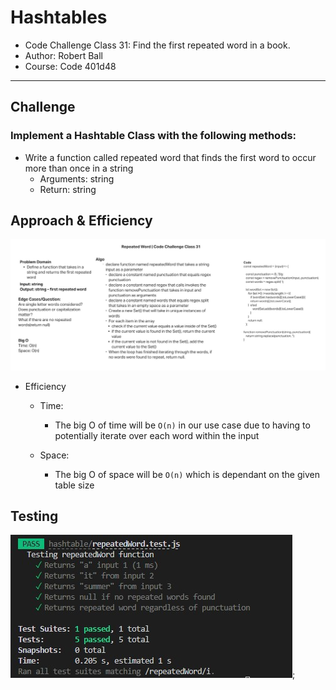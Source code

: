 # Hashtables

* Code Challenge Class 31: Find the first repeated word in a book.
* Author: Robert Ball
* Course: Code 401d48

---

## Challenge

### Implement a Hashtable Class with the following methods:

* Write a function called repeated word that finds the first word to occur more than once in a string
  * Arguments: string
  * Return: string

## Approach & Efficiency

![repeated Word whiteboard](./repeatedWordWhiteboard.jpg)

* Efficiency
  * Time:
    * The big O of time will be `O(n)` in our use case due to having to potentially iterate over each word within the input

  * Space:
    * The big O of space will be `O(n)` which is dependant on the given table size

## Testing

![hashtable Test Results](./repeatedWordTest.jpg);
